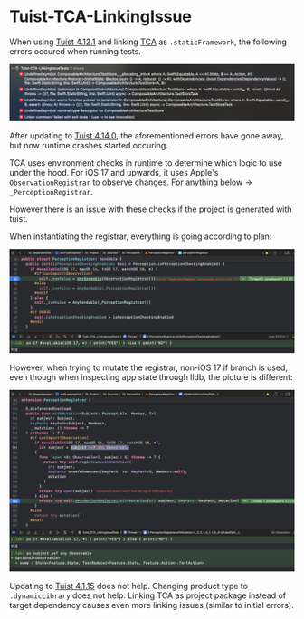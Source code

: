 # Tuist-TCA-LinkingIssue

When using [Tuist 4.12.1](https://github.com/tuist/tuist/releases/tag/4.12.1) and linking [TCA](https://github.com/pointfreeco/swift-composable-architecture/tree/main) as `.staticFramework`, the following errors occured when running tests.

![Xcode Error](https://github.com/iharandreyev/Tuist-CTA-LinkingIssue/blob/main/Tuist-TCA-TestLinkingError.png?raw=true)

After updating to [Tuist 4.14.0](https://github.com/tuist/tuist/releases/tag/4.14.0), the aforementioned errors have gone away, but now runtime crashes started occuring.

TCA uses environment checks in runtime to determine which logic to use under the hood. For iOS 17 and upwards, it uses Apple's `ObservationRegistrar` to observe changes. For anything below -> `_PerceptionRegistrar`.

However there is an issue with these checks if the project is generated with tuist.

When instantiating the registrar, everything is going according to plan:

![PerceptionRegistrar.init](https://github.com/iharandreyev/Tuist-CTA-LinkingIssue/blob/main/PerceptionRegistrar.init.png?raw=true)

However, when trying to mutate the registrar, non-iOS 17 if branch is used, even though when inspecting app state through lldb, the picture is different:

![PerceptionRegistrar.withMutation](https://github.com/iharandreyev/Tuist-CTA-LinkingIssue/blob/main/PerceptionRegistrar.withMutation.png?raw=true)

Updating to [Tuist 4.1.15](https://github.com/tuist/tuist/releases/tag/4.15.0) does not help.
Changing product type to `.dynamicLibrary` does not help.
Linking TCA as project package instead of target dependency causes even more linking issues (similar to initial errors).
